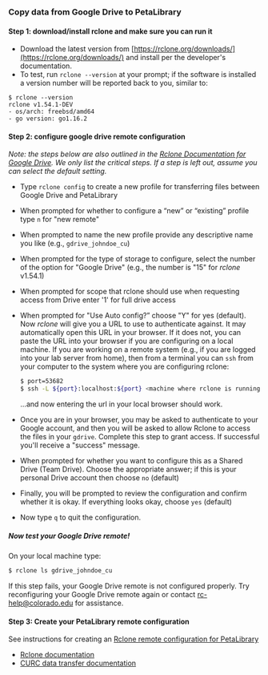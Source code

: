 ### Copy data from Google Drive to PetaLibrary

#### Step 1: download/install rclone and make sure you can run it

* Download the latest version from [https://rclone.org/downloads/](https://rclone.org/downloads/) and install per the developer's documentation.
* To test, run `rclone --version` at your prompt; if the software is installed a version number will be reported back to you, similar to:

```
$ rclone --version
rclone v1.54.1-DEV
- os/arch: freebsd/amd64
- go version: go1.16.2
```

#### Step 2: configure google drive remote configuration

_Note: the steps below are also outlined in the [Rclone Documentation for Google Drive](https://rclone.org/drive/). We only list the critical steps. If a step is left out, assume you can select the default setting._

* Type `rclone config` to create a new profile for transferring files between Google Drive and PetaLibrary
* When prompted for whether to configure a “new” or “existing” profile type `n` for "new remote"
* When prompted to name the new profile provide any descriptive name you like (e.g., `gdrive_johndoe_cu`)
* When prompted for the type of storage to configure, select the number of the option for "Google Drive" (e.g., the number is "15" for _rclone_ v1.54.1)
* When prompted for scope that rclone should use when requesting access from Drive enter '1' for full drive access
* When prompted for "Use Auto config?” choose "Y" for yes (default). Now _rclone_ will give you a URL to use to authenticate against. It may automatically open this URL in your browser.  If it does not, you can paste the URL into your browser if you are configuring on a local machine. If you are working on a remote system (e.g., if you are logged into your lab server from home), then from a terminal you can `ssh` from your computer to the system where you are configuring rclone:

   ```bash
   $ port=53682
   $ ssh -L ${port}:localhost:${port} <machine where rclone is running>
   ```
   
   ...and now entering the url in your local browser should work.

* Once you are in your browser, you may be asked to authenticate to your Google account, and then you will be asked to allow Rclone to access the files in your `gdrive`. Complete this step to grant access.  If successful you'll receive a "success" message. 
* When prompted for whether you want to configure this as a Shared Drive (Team Drive). Choose the appropriate answer; if this is your personal Drive account then choose `no` (default)
* Finally, you will be prompted to review the configuration and confirm whether it is okay. If everything looks okay, choose `yes` (default)
* Now type `q` to quit the configuration. 

##### Now test your Google Drive remote!

On your local machine type:
```bash
$ rclone ls gdrive_johndoe_cu
```
If this step fails, your Google Drive remote is not configured properly. Try reconfiguring your Google Drive remote again or contact rc-help@colorado.edu for assistance.

#### Step 3: Create your PetaLibrary remote configuration

See instructions for creating an [Rclone remote configuration for PetaLibrary](https://curc.readthedocs.io/en/latest/petalibrary/rclone.html#configure-rclone)


* [Rclone documentation](https://rclone.org/)
* [CURC data transfer documentation](https://curc.readthedocs.io/en/latest/compute/data-transfer.html)
